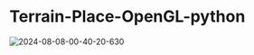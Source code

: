 # Terrain-Place-OpenGL-python

![2024-08-08-00-40-20-630](https://github.com/user-attachments/assets/99aa6182-2221-4c96-90aa-0c30910fddb2)
